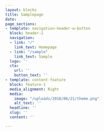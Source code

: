 ```yaml
---
layout: blocks
title: Samplepage
date: 
page_sections:
- template: navigation-header-w-button
  block: header-2
  navigation:
  - link: "/"
    link_text: Homepage
  - link: "/sample"
    link_text: Sample
  logo: ''
  cta:
    url: ''
    button_text: ''
- template: content-feature
  block: feature-1
  media_alignment: Right
  media:
    image: "/uploads/2018/06/21/theme.png"
    alt_text: ''
  headline: ''
  slug: ''
  content: ''

---
```


